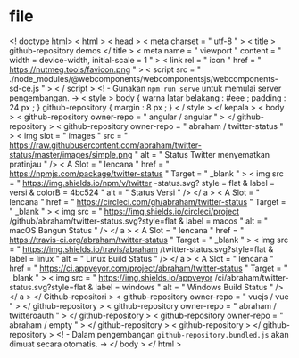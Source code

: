 # file
&lt;! doctype html> &lt; html > &lt; head >   &lt; meta  charset = " utf-8 " >   &lt; title > github-repository demos &lt;/ title >   &lt; meta  name = " viewport "  content = " width = device-width, initial-scale = 1 " >   &lt; link  rel = " icon "  href = " https://nutmeg.tools/favicon.png " >    &lt; script  src = " ./node_modules/@webcomponents/webcomponentsjs/webcomponents-sd-ce.js " > &lt; / script >    &lt;! - Gunakan `npm run serve` untuk memulai server pengembangan. ->    &lt; style >     body {       warna latar belakang : #eee ;       padding : 24 px ;     }     github-repository {       margin : 8 px ;     }   &lt; / style > &lt;/ kepala > &lt; body >   &lt; github-repository  owner-repo = " angular / angular " > &lt;/ github-repository >    &lt; github-repository  owner-repo = " abraham / twitter-status " >     &lt; img  slot = " images "  src = " https://raw.githubusercontent.com/abraham/twitter-status/master/images/simple.png "  alt = " Status Twitter menyematkan pratinjau " />     &lt; A  Slot = " lencana "  href = " https://npmjs.com/package/twitter-status "  Target = " _blank " > &lt; img  src = " https://img.shields.io/npm/v/twitter -status.svg? style = flat &amp; label = versi &amp; colorB = 4bc524 "  alt = " Status Versi " /> &lt;/ a >     &lt; A  Slot = " lencana "  href = " https://circleci.com/gh/abraham/twitter-status "  Target = " _blank " > &lt; img  src = " https://img.shields.io/circleci/project /github/abraham/twitter-status.svg?style=flat &amp; label = macos "  alt = " macOS Bangun Status " /> &lt;/ a >     &lt; A  Slot = " lencana "  href = " https://travis-ci.org/abraham/twitter-status "  Target = " _blank " > &lt; img  src = " https://img.shields.io/travis/abraham /twitter-status.svg?style=flat &amp; label = linux "  alt = " Linux Build Status " /> &lt;/ a >     &lt; A  Slot = " lencana "  href = " https://ci.appveyor.com/project/abraham/twitter-status "  Target = " _blank " > &lt; img  src = " https://img.shields.io/appveyor /ci/abraham/twitter-status.svg?style=flat &amp; label = windows "  alt = " Windows Build Status " /> &lt;/ a >   &lt;/ Github-repositori >    &lt; github-repository  owner-repo = " vuejs / vue " > &lt;/ github-repository >    &lt; github-repository  owner-repo = " abraham / twitteroauth " > &lt;/ github-repository >    &lt; github-repository  owner-repo = " abraham / empty " > &lt;/ github-repository >    &lt; github-repository > &lt;/ github-repository >    &lt;! - Dalam pengembangan `github-repository.bundled.js` akan dimuat secara otomatis. -> &lt;/ body > &lt;/ html >
